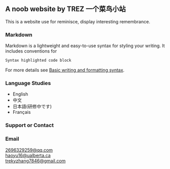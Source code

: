## A noob website by TREZ 一个菜鸟小站

This is a website use for reminisce, display interesting remembrance.

### Markdown

Markdown is a lightweight and easy-to-use syntax for styling your writing. It includes conventions for

```markdown
Syntax highlighted code block

```

For more details see [Basic writing and formatting syntax](https://docs.github.com/en/github/writing-on-github/getting-started-with-writing-and-formatting-on-github/basic-writing-and-formatting-syntax).

### Language Studies

* English
* 中文
* 日本語(研修中です)
* Français

### Support or Contact


### Email
[2696329259@qq.com](2696329259@qq.com) \
[haoyu16@ualberta.ca](haoyu16@ualberta.ca) \
[trekyzhang7846@gmail.com](trekyzhang7846@gmail.com)
